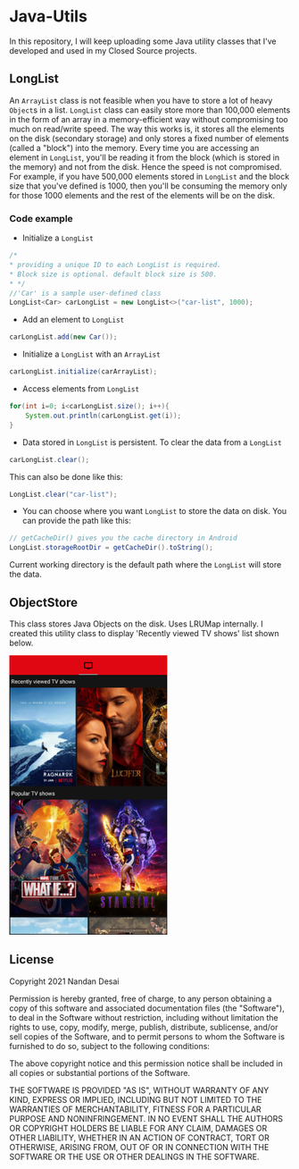 # Java-Utils

In this repository, I will keep uploading some Java utility classes that I've developed and used in my Closed Source projects.

## LongList

An `ArrayList` class is not feasible when you have to store a lot of heavy `Object`s in a list. `LongList` class can easily store more than 100,000 elements in the form of an array in a memory-efficient way without compromising too much on read/write speed. The way this works is, it stores all the elements on the disk (secondary storage) and only stores a fixed number of elements (called a "block") into the memory. Every time you are accessing an element in `LongList`, you'll be reading it from the block (which is stored in the memory) and not from the disk. Hence the speed is not compromised. For example, if you have 500,000 elements stored in `LongList` and the block size that you've defined is 1000, then you'll be consuming the memory only for those 1000 elements and the rest of the elements will be on the disk.

### Code example

 - Initialize a `LongList`
```java
/*  
* providing a unique ID to each LongList is required.  
* Block size is optional. default block size is 500.  
* */  
//'Car' is a sample user-defined class
LongList<Car> carLongList = new LongList<>("car-list", 1000);  
```
 - Add an element to `LongList`
```java
carLongList.add(new Car());
```

- Initialize a `LongList` with an `ArrayList`
```java
carLongList.initialize(carArrayList); 
```
- Access elements from `LongList`
```java
for(int i=0; i<carLongList.size(); i++){ 	
	System.out.println(carLongList.get(i));  
}
```
- Data stored in `LongList` is persistent. To clear the data from a `LongList`
```java
carLongList.clear(); 
``` 
This can also be done like this:
```java
LongList.clear("car-list");
``` 
- You can choose where you want `LongList` to store the data on disk. You can provide the path like this:
```java
// getCacheDir() gives you the cache directory in Android
LongList.storageRootDir = getCacheDir().toString();   
```
Current working directory is the default path where the `LongList` will store the data.


## ObjectStore

This class stores Java Objects on the disk. Uses LRUMap internally. I created this utility class to display 'Recently viewed TV shows' list shown below.

<img height="500" src="https://raw.githubusercontent.com/NandanDesai/res/master/usage-of-objectstore.png">

## License 

Copyright 2021 Nandan Desai

Permission is hereby granted, free of charge, to any person obtaining a copy of this software and associated documentation files (the "Software"), to deal in the Software without restriction, including without limitation the rights to use, copy, modify, merge, publish, distribute, sublicense, and/or sell copies of the Software, and to permit persons to whom the Software is furnished to do so, subject to the following conditions:

The above copyright notice and this permission notice shall be included in all copies or substantial portions of the Software.

THE SOFTWARE IS PROVIDED "AS IS", WITHOUT WARRANTY OF ANY KIND, EXPRESS OR IMPLIED, INCLUDING BUT NOT LIMITED TO THE WARRANTIES OF MERCHANTABILITY, FITNESS FOR A PARTICULAR PURPOSE AND NONINFRINGEMENT. IN NO EVENT SHALL THE AUTHORS OR COPYRIGHT HOLDERS BE LIABLE FOR ANY CLAIM, DAMAGES OR OTHER LIABILITY, WHETHER IN AN ACTION OF CONTRACT, TORT OR OTHERWISE, ARISING FROM, OUT OF OR IN CONNECTION WITH THE SOFTWARE OR THE USE OR OTHER DEALINGS IN THE SOFTWARE.
